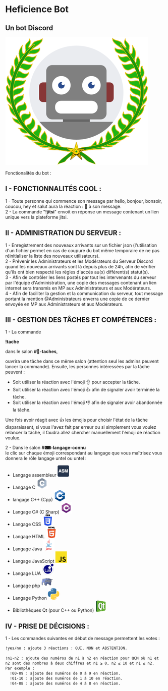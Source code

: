 # Heficience Bot  
## Un bot Discord  
![Ceci est un bot](Laurels_bot.png)  

Fonctionalités du bot :  

__I - FONCTIONNALITÉS COOL :__  
------------------------------
   1 - Toute personne qui commence son message par hello, bonjour, bonsoir, coucou, hey et salut aura la réaction : 👋 à son message.  
   2 - La commande "**!jitsi**" envoit en réponse un message contenant un lien unique vers la plateforme jitsi.


__II - ADMINISTRATION DU SERVEUR :__    
------------------------------------
   1 - Enregistrement des nouveaux arrivants sur un fichier json (l'utilisation d'un fichier permet en cas de coupure du bot même temporaire de ne pas réinitialiser la liste des nouveaux utilisateurs).  
   2 - Prévenir les Administrateurs et les Modérateurs du Serveur Discord quand les nouveaux arrivants sont là depuis plus de 24h, afin de vérifier qu'ils ont bien respecté les règles d'accès au(x) différent(s) statut(s).  
   3 - Afin de contrôler les liens postés par tout les intervenants du serveur par l'équipe d'Administration, une copie des messages contenant un lien internet sera transmis en MP aux Administrateurs et aux Modérateurs.  
   4 - Afin de faciliter la gestion et la communication du serveur, tout message portant la mention @Administrateurs enverra une copie de ce dernier envoyée en MP aux Administrateurs et aux Modérateurs.


__III - GESTION DES TÂCHES ET COMPÉTENCES :__  
---------------------------------------------  

   1 - La commande  

   __**!tache**__  

   dans le salon **#💼-taches**,  

   ouvrira une tâche dans ce même salon (attention seul les admins peuvent lancer la commande). Ensuite, les personnes intéressées par la tâche peuvent :  
- Soit utiliser la réaction avec l'émoji 👌 pour accepter la tâche.  
- Soit utiliser la réaction avec l'émoji 👍 afin de signaler avoir terminée la tâche.  
- Soit utiliser la réaction avec l'émoji 👎 afin de signaler avoir abandonnée la tâche.   

Une fois avoir réagit avec 👍 les émojis pour choisir l'état de la tâche disparaissent, si vous l'avez fait par erreur ou si simplement vous voulez relancer la tâche, il faudra allez chercher manuellement l'émoji de réaction voulue.  

   2 - Dans le salon **#⌨-langage-connu**  
   le clic sur chaque émoji correspondant au langage que vous maîtrisez vous donnera le rôle langage untel ou untel :  
- Langage assembleur ![langage_asm](langage/langage_asm.png)  
- Langage C ![langage_c](langage/langage_c.png)   
- langage C++ (Cpp) ![langage_cpp](langage/langage_cpp.png)  
- Langage C# (C Sharp) ![langage_csharp](langage/langage_csharp.png)  
- Langage CSS ![langage_css](langage/langage_css.png)  
- Langage HTML ![langage_html](langage/langage_html.png)  
- Langage Java ![langage_java](langage/langage_java.png)
- Langage JavaScript ![langage_js](langage/langage_js.png)
- Langage LUA ![langage_lua](langage/langage_lua.png)
- Langage php ![langage_php](langage/langage_php.png)
- Langage Python ![langage_python](langage/langage_python.png)
- Bibliothèques Qt (pour C++ ou Python) ![langage_qt](langage/qt.png)

__IV - PRISE DE DÉCISIONS :__  
------------------------------
   1 - Les commandes suivantes en début de message permettent les votes :  

    !yes/no : ajoute 3 réactions : OUI, NON et ABSTENTION.

    !n1-n2 : ajoute des numéros de n1 à n2 en réaction pour QCM où n1 et n2 sont des nombres à deux chiffres et n1 ≥ 0, n2 ≤ 10 et n1 ≤ n2.
    Par exemple :
      !00-09 : ajoute des numéros de 0 à 9 en réaction.
      !01-10 : ajoute des numéros de 1 à 10 en réaction.
      !04-08 : ajoute des numéros de 4 à 8 en réaction.
